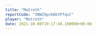 ```yaml
---
title: "Matroth"
reportCode: "3NWZ9pcKAbYPfqxC"
player: "Matroth"
date: 2021-10-08T19:17:48.190000+00:00
---
```

